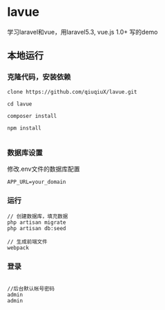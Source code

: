# lavue

学习laravel和vue，用laravel5.3, vue.js 1.0+ 写的demo



## 本地运行

### 克隆代码，安装依赖

```
clone https://github.com/qiuqiuX/lavue.git

cd lavue

composer install

npm install


```

### 数据库设置

修改.env文件的数据库配置

```
APP_URL=your_domain

```


### 运行

```
// 创建数据库，填充数据
php artisan migrate
php artisan db:seed

// 生成前端文件
webpack

```

### 登录

```

//后台默认帐号密码
admin
admin

```
